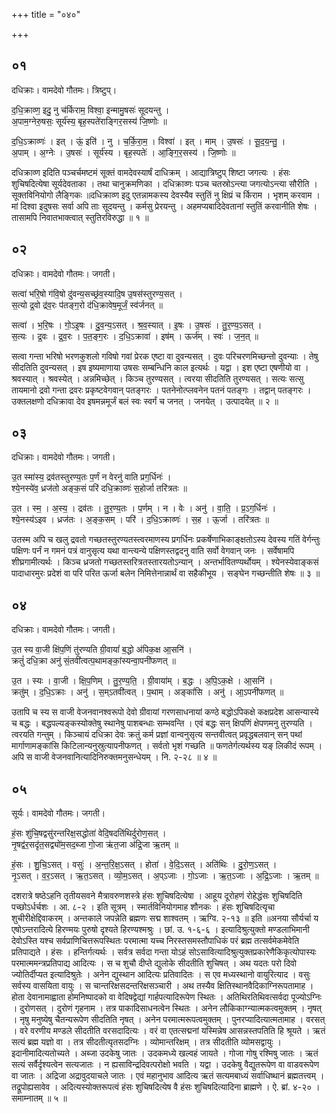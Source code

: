 +++
title = "०४०"

+++


## ०१
दधिक्राः। वामदेवो गौतमः। त्रिष्टुप्।

द॒धि॒क्राव्ण॒ इदु॒ नु च॑र्किराम॒ विश्वा॒ इन्मामु॒षसः॑ सूदयन्तु ।  
अ॒पाम॒ग्नेरु॒षसः॒ सूर्य॑स्य॒ बृह॒स्पते॑राङ्गिर॒सस्य॑ जि॒ष्णोः ॥

द॒धि॒ऽक्राव्णः॑ । इत् । ऊं॒ इति॑ । नु । च॒र्कि॒रा॒म॒ । विश्वा॑ । इत् । माम् । उ॒षसः॑ । सू॒द॒य॒न्तु॒ ।  
अ॒पाम् । अ॒ग्नेः । उ॒षसः॑ । सूर्य॑स्य । बृह॒स्पतेः॑ । आ॒ङ्गि॒र॒सस्य॑ । जि॒ष्णोः ॥

दधिक्राव्ण इदिति पञ्चर्चमष्टमं सूक्तं वामदेवस्यार्षं दाधिक्रम् । आद्यात्रिष्टुप् शिष्टा जगत्यः । हंसः शुचिषदित्येषा सूर्यदेवताका । तथा चानुक्रमणिका । दधिक्राव्णः पञ्च चतस्रोऽन्त्या जगत्योऽन्त्या सौरीति । सूक्तविनियोगो लैङ्गिकः ॥दधिक्राव्ण इदु एतन्नामकस्य देवस्यैव स्तुतिं नु क्षिप्रं च र्किराम । भृशम् करवाम । मां दिश्वा इदुषसः सर्वा अपि ताः सूदयन्तु । कर्मसु प्रेरयन्तु । अहमप्यबादिदेवतानां स्तुतिं करवानीति शेषः । तासामपि निवातभाक्त्वात् स्तुतिरविरुद्धा ॥ १ ॥

## ०२
दधिक्राः। वामदेवो गौतमः। जगती।

सत्वा॑ भरि॒षो ग॑वि॒षो दु॑वन्य॒सच्छ्र॑व॒स्यादि॒ष उ॒षस॑स्तुरण्य॒सत् ।  
स॒त्यो द्र॒वो द्र॑व॒रः प॑तङ्ग॒रो द॑धि॒क्रावेष॒मूर्जं॒ स्व॑र्जनत् ॥

सत्वा॑ । भ॒रि॒षः । गो॒ऽइ॒षः । दु॒व॒न्य॒ऽसत् । श्र॒व॒स्यात् । इ॒षः । उ॒षसः॑ । तु॒र॒ण्य॒ऽसत् ।  
स॒त्यः । द्र॒वः । द्र॒व॒रः । प॒त॒ङ्ग॒रः । द॒धि॒ऽक्रावा॑ । इष॑म् । ऊर्ज॑म् । स्वः॑ । ज॒न॒त् ॥

सत्वा गन्ता भरिषो भरणकुशलो गविषो गवां प्रेरक एष्टा वा दुवन्यसत् । दुवः परिचरणमिच्छन्तो दुवन्याः । तेषु सीदतिति दुवन्यसत् । इष इष्यमाणाया उषसः सम्बन्धिनि काल इत्यर्थः । यद्वा । इश एष्टा एषणीयो वा । श्रवस्यात् । श्रवस्येत् । अन्नमिच्छेत् । किञ्च तुरण्यसत् । त्वरया सीदतिति तुरण्यसत् । सत्यः सत्सु तायमानो द्रवो गन्ता द्रवरः प्रकृष्टवेगवान् पतङ्गरः । पतनेनोत्प्लवनेन पतनं पतङ्गः । तद्वान् पतङ्गरः । उक्तलक्षणो दधिक्रावा देव इषमन्नमूर्जं बलं स्वः स्वर्गं च जनत् । जनयेत् । उत्पादयेत् ॥ २ ॥

## ०३
दधिक्राः। वामदेवो गौतमः। जगती।

उ॒त स्मा॑स्य॒ द्रव॑तस्तुरण्य॒तः प॒र्णं न वेरनु॑ वाति प्रग॒र्धिनः॑ ।  
श्ये॒नस्ये॑व॒ ध्रज॑तो अङ्क॒सं परि॑ दधि॒क्राव्णः॑ स॒होर्जा तरि॑त्रतः ॥

उ॒त । स्म॒ । अ॒स्य॒ । द्रव॑तः । तु॒र॒ण्य॒तः । प॒र्णम् । न । वेः । अनु॑ । वा॒ति॒ । प्र॒ऽग॒र्धिनः॑ ।  
श्ये॒नस्य॑ऽइव । ध्रज॑तः । अ॒ङ्क॒सम् । परि॑ । द॒धि॒ऽक्राव्णः॑ । स॒ह । ऊ॒र्जा । तरि॑त्रतः ॥

उतस्म अपि च खलु द्रवतो गच्छतस्तुरण्यतस्त्वरमाणस्य प्रगर्धिनः प्रकर्षेणाभिकाङ्क्षतोऽस्य देवस्य गतिं वेर्गन्तुः पक्षिणः पर्नं न गमनं पत्रं वानुसृत्य यथा वान्त्यन्ये पक्षिणस्तद्वदनु वाति सर्वो वेगवान् जनः । सर्वेषामपि शीघ्रगामीत्यर्थः । किञ्च ध्रजतो गच्छतस्तरित्रतस्तारयतोऽन्यान् । अन्तर्भावितण्यर्थोयम् । श्येनस्येवाङ्कसं पादाधारमुरः प्रदेशं वा परि परित ऊर्जा बलेन निमित्तेनान्नार्थं वा सहैकीभूय । सङ्घेन गच्छन्तीति शेषः ॥ ३ ॥

## ०४
दधिक्राः। वामदेवो गौतमः। जगती।

उ॒त स्य वा॒जी क्षि॑प॒णिं तु॑रण्यति ग्री॒वायां॑ ब॒द्धो अ॑पिक॒क्ष आ॒सनि॑ ।  
क्रतुं॑ दधि॒क्रा अनु॑ सं॒तवी॑त्वत्प॒थामङ्कां॒स्यन्वा॒पनी॑फणत् ॥

उ॒त । स्यः । वा॒जी । क्षि॒प॒णिम् । तु॒र॒ण्य॒ति॒ । ग्री॒वाया॑म् । ब॒द्धः । अ॒पि॒ऽक॒क्षे । आ॒सनि॑ ।  
क्रतु॑म् । द॒धि॒ऽक्राः । अनु॑ । स॒म्ऽतवी॑त्वत् । प॒थाम् । अङ्कां॑सि । अनु॑ । आ॒ऽपनी॑फणत् ॥

उतापि च स्य स वाजी वेजनवानश्वरूपो देवो ग्रीवायां गरणसाधनायां कण्ठे बद्धोऽपिकक्षे कक्षप्रदेश आसन्यास्ये च बद्धः । बद्धपल्यङ्कस्योक्तेषु स्थानेषु पाशबन्धाः सम्भवन्ति । एवं बद्धः सन् क्षिपणिं क्षेपणमनु तुरण्यति । त्वरयति गन्तुम् । किञ्चायं दधिक्रा देवः क्रतुं कर्म प्रज्ञां वान्वनुसृत्य सन्तवीत्वत् प्रवृद्धबलवान् सन् पथां मार्गाणामङ्कांसि किटिलान्यनुस्रुत्यापनीफणत् । सर्वतो भृशं गच्छति ॥ फणतेर्गत्यर्थस्य यङ् लिकीदं रूपम् । अपि स वाजी वेजनवानित्यादिनिरुक्तमनुसन्धेयम् । नि. २-२८ ॥ ४ ॥

## ०५
सूर्यः। वामदेवो गौतमः। जगती।

हं॒सः शु॑चि॒षद्वसु॑रन्तरिक्ष॒सद्धोता॑ वेदि॒षदति॑थिर्दुरोण॒सत् ।  
नृ॒षद्व॑र॒सदृ॑त॒सद्व्यो॑म॒सद॒ब्जा गो॒जा ऋ॑त॒जा अ॑द्रि॒जा ऋ॒तम् ॥

हं॒सः । शु॒चि॒ऽसत् । वसुः॑ । अ॒न्त॒रि॒क्ष॒ऽसत् । होता॑ । वे॒दि॒ऽसत् । अति॑थिः । दु॒रो॒ण॒ऽसत् ।  
नृ॒ऽसत् । व॒र॒ऽसत् । ऋ॒त॒ऽसत् । व्यो॒म॒ऽसत् । अ॒प्ऽजाः । गो॒ऽजाः । ऋ॒त॒ऽजाः । अ॒द्रि॒ऽजाः । ऋ॒तम् ॥

दशरात्रे षष्ठेऽहनि तृतीयसवने मैत्रावरुणशस्त्रे हंसः शुचिषदित्येषा । आहूय दूरोहणं रोहेद्धंसः शुचिषदिति पच्छोऽर्धर्चशः । आ. ८-२ । इति सूत्रम् । स्मार्तविनियोगमाह शौनकः । हंसः शुचिषदित्यृचा शुचीरीक्षेद्दिवाकरम् । अन्तकाले जपन्नेति ब्रह्मणः सद्म शाश्वतम् । ऋग्वि. २-१३ ॥ इति ॥अनया सौर्यर्चा य एषोऽन्तरादित्ये हिरण्मयः पुरुषो दृश्यते हिरण्यश्मश्रुः । छां. उ. १-६-६ । इत्यादिश्रुत्युक्तो मण्डलाभिमानी देवोऽस्ति यश्च सर्वप्राणिचित्तरूपस्थितः परमात्मा यच्च निरस्तसमस्तौपाधिकं परं ब्रह्म तत्सर्वमेकमेवेति प्रतिपाद्यते । हंसः । हन्तिर्गत्यर्थः । सर्वत्र सर्वदा गन्ता योऽहं सोऽसावित्यादिश्रुत्युक्तप्रकारेणैकिकृत्योपास्यः परमात्ममन्त्रप्रतिपाद्य आदित्यः । स च शुचौ दीप्ते द्युलोके सीदतीति शुचिषत् । अथ यदतः परो दिवो ज्योतिर्दीप्यत इत्यादिश्रुतेः । अनेन द्युस्थान आदित्यः प्रतिवादितः । स एव मध्यस्थानो वायुरित्याद । वसुः सर्वस्य वासयिता वायुः । स चान्तरिक्षसदन्तरिक्षसञ्चारी । अथ तस्यैव क्षितिस्थानवैदिकाग्निरूपतामाह । होता देवानामाह्वाता होमनिष्पादको वा वेदिषद्वेद्यां गार्हपत्यादिरूपेण स्थितः । अतिथिरतिथिवत्सर्वदा पूज्योऽग्निः । दुरोणसत् । दुरोणं गृहनाम । तत्र पाकादिसाधनत्वेन स्थितः । अनेन लौकिकाग्न्यात्मकत्वमुक्तम् । नृषत् । नृषु मनुष्येषु चैतन्यरूपेण सीदतिति नृषत् । अनेन परमात्मरूपत्वमुक्तम् । पुनरप्यादित्यात्मतामाह । वरसत् । वरे वरणीय मण्डले सीदतीति वरसदादित्यः । वरं वा एतत्सद्मनां यस्मिन्नेष आसन्नस्तपतिति हि श्रूयते । ऋतं सत्यं ब्रह्म यज्ञो वा । तत्र सीदतीत्यृतसदग्निः । व्योमान्तरिक्षम् । तत्र सीदतीति व्योमसद्वायुः । इदानीमादित्यतोच्यते । अब्जा उदकेषु जातः । उदकमध्ये खल्वहं जायते । गोजा गोषु रश्मिषु जातः । ऋतं सत्यं सर्वैर्दृश्यत्वेन सत्यजातः । न ह्यसाविन्द्रदिवत्परोक्षो भवति । यद्वा । उदकेषु वैद्युतरूपेण वा वाडवरूपेण वा जातः । अद्रिजा अद्रावुदयाचले जातः । एवं महानुभाव आदित्य ऋतं सत्यमबाध्यं सर्वाधिष्थानं ब्रह्मतत्त्वम् । तद्रूपोह्यसावेव । अदित्यस्योक्तरूपत्वं हंसः शुचिषदित्येष वै हंसः शुचिषदित्यादिना ब्राह्मणे । ऐ. ब्रां. ४-२० । समाम्नातम् ॥ ५ ॥